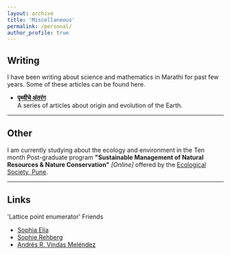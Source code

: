 ```yaml
---
layout: archive
title: 'Miscellaneous'
permalink: /personal/
author_profile: true
---
```


**Writing**
--------

I have been writing about science and mathematics in Marathi for past few years. Some of these articles can be found here. 


- [**पृथ्वीचे अंतरंग**](https://dhaarinee.wordpress.com/%e0%a4%b2%e0%a5%87%e0%a4%96%e0%a4%ae%e0%a4%be%e0%a4%b2%e0%a4%bf%e0%a4%95%e0%a4%be/)
 <br />  A series of articles about origin and evolution of the Earth.

______________________________


**Other**
--------

I am currently studying about the ecology and environment in the Ten month Post-graduate program **"Sustainable Management of Natural Resources & Nature Conservation"** _[Online]_ offered by the [Ecological Society, Pune](https://www.theecologicalsociety.org/).

______________________________


**Links**
--------

'Lattice point enumerator' Friends

- [Sophia Elia](https://sophiasage.github.io/)
- [Sophie Rehberg](https://www.sophie-rehberg.de/)
- [Andrés R. Vindas Meléndez](https://math.berkeley.edu/~vindas/index.html)